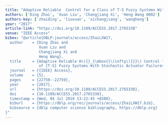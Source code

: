 ```yaml
---
title: "Adaptive Reliable  Control for a Class of T-S Fuzzy Systems With Stochastic Actuator Failures"
authors: ['Ding Zhai', 'Xuan Liu', 'Changjiang Xi', 'Heng Wang 0002']
authors-key: ['zhaiding', 'liuxuan', 'xichangjiang', 'wangheng']
year: "2017"
article-link: "https://doi.org/10.1109/ACCESS.2017.2765338"
venue: "IEEE Access"
bibex: "@article{DBLP:journals/access/ZhaiLXW17,
  author    = {Ding Zhai and
               Xuan Liu and
               Changjiang Xi and
               Heng Wang},
  title     = {Adaptive Reliable H\({}_{\mbox{{\(infty\)}}}\) Control for a Class
               of {T-S} Fuzzy Systems With Stochastic Actuator Failures},
  journal   = {{IEEE} Access},
  volume    = {5},
  pages     = {22750--22759},
  year      = {2017},
  url       = {https://doi.org/10.1109/ACCESS.2017.2765338},
  doi       = {10.1109/ACCESS.2017.2765338},
  timestamp = {Wed, 04 Jul 2018 13:22:45 +0200},
  biburl    = {https://dblp.org/rec/journals/access/ZhaiLXW17.bib},
  bibsource = {dblp computer science bibliography, https://dblp.org}
}"
---
```

